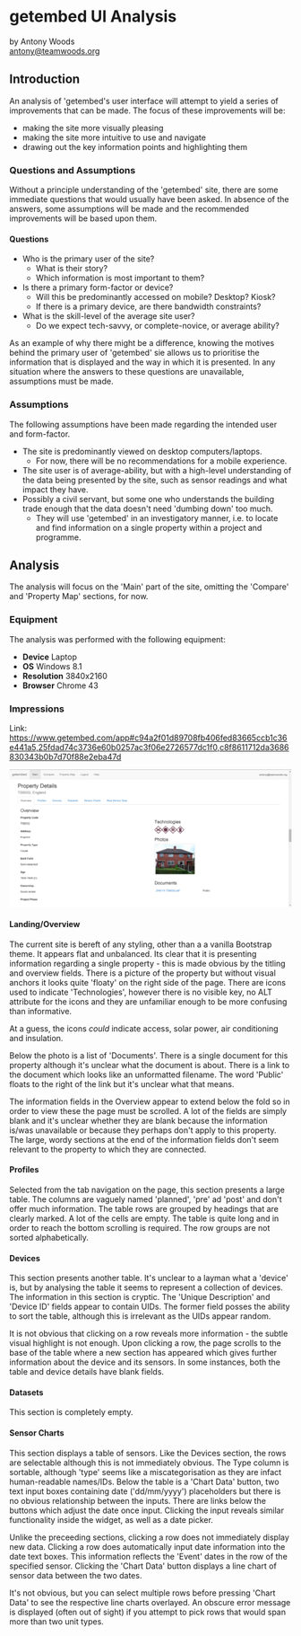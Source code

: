 # getembed UI Analysis
by Antony Woods  
antony@teamwoods.org

## Introduction
An analysis of 'getembed's user interface will attempt to yield a series of improvements
that can be made. The focus of these improvements will be:
  * making the site more visually pleasing
  * making the site more intuitive to use and navigate
  * drawing out the key information points and highlighting them

### Questions and Assumptions
Without a principle understanding of the 'getembed' site, there are some immediate
questions that would usually have been asked. In absence of the answers, some assumptions
will be made and the recommended improvements will be based upon them.

#### Questions
  * Who is the primary user of the site?
    * What is their story?
    * Which information is most important to them?
  * Is there a primary form-factor or device?
    * Will this be predominantly accessed on mobile? Desktop? Kiosk?
    * If there is a primary device, are there bandwidth constraints?
  * What is the skill-level of the average site user?
    * Do we expect tech-savvy, or complete-novice, or average ability?

As an example of why there might be a difference, knowing the motives behind the
primary user of 'getembed' sie allows us to prioritise the information that is displayed
and the way in which it is presented. In any situation where the answers to these
questions are unavailable, assumptions must be made.

### Assumptions
The following assumptions have been made regarding the intended user and form-factor.
  * The site is predominantly viewed on desktop computers/laptops.
    * For now, there will be no recommendations for a mobile experience.
  * The site user is of average-ability, but with a high-level understanding of the data
  being presented by the site, such as sensor readings and what impact they have.
  * Possibly a civil servant, but some one who understands the building trade enough
    that the data doesn't need 'dumbing down' too much.
    * They will use 'getembed' in an investigatory manner, i.e. to locate and find 
    information on a single property within a project and programme.

## Analysis
The analysis will focus on the 'Main' part of the site, omitting the 'Compare' and
'Property Map' sections, for now.
### Equipment
The analysis was performed with the following equipment:
  * **Device** Laptop
  * **OS** Windows 8.1
  * **Resolution** 3840x2160
  * **Browser** Chrome 43

### Impressions

Link: https://www.getembed.com/app#c94a2f01d89708fb406fed83665ccb1c36e441a5,25fdad74c3736e60b0257ac3f06e2726577dc1f0,c8f8611712da3686830343b0b7d70f88e2eba47d

![Page](https://raw.githubusercontent.com/acron0/getembed-analysis/master/resources/page.png)

#### Landing/Overview

The current site is bereft of any styling, other than a a vanilla Bootstrap theme. It
appears flat and unbalanced. Its clear that it is presenting information regarding a 
single property - this is made obvious by the titling and overview fields. There is a
picture of the property but without visual anchors it looks quite 'floaty' on the right
side of the page. There are icons used to indicate 'Technologies', however there is no
visible key, no ALT attribute for the icons and they are unfamiliar enough to be more
confusing than informative.

At a guess, the icons *could* indicate access, solar power, air conditioning and
insulation.

Below the photo is a list of 'Documents'. There is a single document for this property
although it's unclear what the document is about. There is a link to the document which
looks like an unformatted filename. The word 'Public' floats to the right of the link but
it's unclear what that means.

The information fields in the Overview appear to extend below the fold so in order
to view these the page must be scrolled. A lot of the fields are simply blank and it's
unclear whether they are blank because the information is/was unavailable or because they
perhaps don't apply to this property. The large, wordy sections at the end of the 
information fields don't seem relevant to the property to which they are connected.

#### Profiles

Selected from the tab navigation on the page, this section presents a large table. The
columns are vaguely named 'planned', 'pre' ad 'post' and don't offer much information.
The table rows are grouped by headings that are clearly marked. A lot of the cells are
empty. The table is quite long and in order to reach the bottom scrolling is required. The
row groups are not sorted alphabetically.

#### Devices

This section presents another table. It's unclear to a layman what a 'device' is, but by
analysing the table it seems to represent a collection of devices. The information in this
section is cryptic. The 'Unique Description' and 'Device ID' fields appear to contain
UIDs. The former field posses the ability to sort the table, although this is irrelevant
as the UIDs appear random. 

It is not obvious that clicking on a row reveals more information - the subtle visual
highlight is not enough. Upon clicking a row, the page scrolls to the base of the table
where a new section has appeared which gives further information about the device
and its sensors. In some instances, both the table and device details have blank
fields.

#### Datasets

This section is completely empty.

#### Sensor Charts

This section displays a table of sensors. Like the Devices section, the rows are 
selectable although this is not immediately obvious. The Type column is sortable,
although 'type' seems like a miscategorisation as they are infact human-readable
names/IDs. Below the table is a 'Chart Data' button, two text input boxes 
containing date ('dd/mm/yyyy') placeholders but there is no obvious relationship between
the inputs. There are links below the buttons which adjust the date once input. Clicking 
the input reveals similar functionality inside the widget, as well as a date picker.

Unlike the preceeding sections, clicking a row does not immediately display new data.
Clicking a row does automatically input date information into the date text boxes. This
information reflects the 'Event' dates in the row of the specified sensor. Clicking the
'Chart Data' button displays a line chart of sensor data between the two dates.

It's not obvious, but you can select multiple rows before pressing 'Chart Data' to see the
respective line charts overlayed. An obscure error message is displayed (often out of
sight) if you attempt to pick rows that would span more than two unit types.
